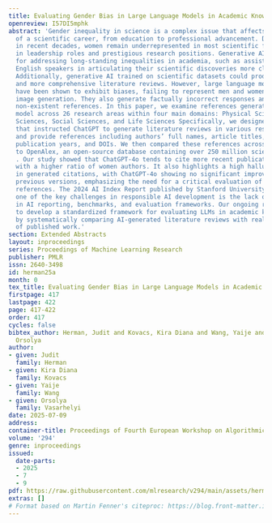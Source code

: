 ```yaml
---
title: Evaluating Gender Bias in Large Language Models in Academic Knowledge Production
openreview: I57DI5mphk
abstract: 'Gender inequality in science is a complex issue that affects every stage
  of a scientific career, from education to professional advancement. Despite progress
  in recent decades, women remain underrepresented in most scientific fields, particularly
  in leadership roles and prestigious research positions. Generative AI holds promise
  for addressing long-standing inequalities in academia, such as assisting non-native
  English speakers in articulating their scientific discoveries more clearly and efficiently.
  Additionally, generative AI trained on scientific datasets could produce less biased
  and more comprehensive literature reviews. However, large language models (LLMs)
  have been shown to exhibit biases, failing to represent men and women equally in
  image generation. They also generate factually incorrect responses and fabricate
  non-existent references. In this paper, we examine references generated by the ChatGPT-4o
  model across 26 research areas within four main domains: Physical Sciences, Health
  Sciences, Social Sciences, and Life Sciences Specifically, we designed a prompt
  that instructed ChatGPT to generate literature reviews in various research topics
  and provide references including authors’ full names, article titles, journals,
  publication years, and DOIs. We then compared these references across research areas
  to OpenAlex, an open-source database containing over 250 million scientific publications
  . Our study showed that ChatGPT-4o tends to cite more recent publications and papers
  with a higher ratio of women authors. It also highlights a high hallucination rate
  in generated citations, with ChatGPT-4o showing no significant improvement over
  previous versions, emphasizing the need for a critical evaluation of AI-generated
  references. The 2024 AI Index Report published by Stanford University stated that
  one of the key challenges in responsible AI development is the lack of standardization
  in AI reporting, benchmarks, and evaluation frameworks. Our ongoing research aims
  to develop a standardized framework for evaluating LLMs in academic knowledge production
  by systematically comparing AI-generated literature reviews with real databases
  of published work.'
section: Extended Abstracts
layout: inproceedings
series: Proceedings of Machine Learning Research
publisher: PMLR
issn: 2640-3498
id: herman25a
month: 0
tex_title: Evaluating Gender Bias in Large Language Models in Academic Knowledge Production
firstpage: 417
lastpage: 422
page: 417-422
order: 417
cycles: false
bibtex_author: Herman, Judit and Kovacs, Kira Diana and Wang, Yaije and Vasarhelyi,
  Orsolya
author:
- given: Judit
  family: Herman
- given: Kira Diana
  family: Kovacs
- given: Yaije
  family: Wang
- given: Orsolya
  family: Vasarhelyi
date: 2025-07-09
address:
container-title: Proceedings of Fourth European Workshop on Algorithmic Fairness
volume: '294'
genre: inproceedings
issued:
  date-parts:
  - 2025
  - 7
  - 9
pdf: https://raw.githubusercontent.com/mlresearch/v294/main/assets/herman25a/herman25a.pdf
extras: []
# Format based on Martin Fenner's citeproc: https://blog.front-matter.io/posts/citeproc-yaml-for-bibliographies/
---
```

